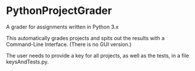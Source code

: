 # PythonProjectGrader
A grader for assignments written in Python 3.x

This automatically grades projects and spits out the results with a Command-Line Interface.  (There is no GUI version.)

The user needs to provide a key for all projects, as well as the tests, in a file keysAndTests.py.

